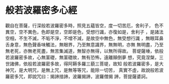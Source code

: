 # **般若波羅密多心經**

觀自在菩薩，行深般若波羅密多時，照見五蘊皆空，度一切苦厄，舍利子，
色不異空，空不異色，色即是空，空即是色，受想行識，亦復如是，舍利子
，是諸法空相，不生不滅，不垢不淨，不增不減，是故空中無色，無受想行識
，無眼耳鼻舌身意，無色聲香味觸法，無眼界，乃至無意識界，無無明，亦無
無明盡，乃至無老死，亦無老死盡，無苦集滅道，無智亦無得，以無所得故。
菩堤薩埵，依般若波羅密多故，心無罣礎，無罣礎故，無有恐怖，遠離顛倒夣
想，究竟涅槃，三世諸佛，依般若波羅密多故，得阿耨多羅三藐三菩堤，故知
般若波羅密多，是大神咒，是大明咒，是無上咒，是無等等咒，能除一切苦，
真實不虛，故說般若波羅密多咒，即說咒曰：揭諦揞諦，波羅揭諦，波羅僧揭
諦，菩提薩婆訶。